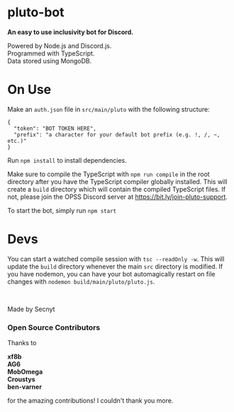# pluto-bot

**An easy to use inclusivity bot for Discord.**


Powered by Node.js and Discord.js.\
Programmed with TypeScript.\
Data stored using MongoDB.


# On Use #

Make an ```auth.json``` file in ```src/main/pluto``` with the following structure:
```
{
  "token": "BOT TOKEN HERE",
  "prefix": "a character for your default bot prefix (e.g. !, /, ~, etc.)"
}
```

Run ```npm install``` to install dependencies.

Make sure to compile the TypeScript with
```npm run compile``` in the root directory after you have the TypeScript compiler globally installed. This will create a `build` directory which will contain the compiled TypeScript files. If not, please join the OPSS Discord server at https://bit.ly/join-pluto-support.

To start the bot, simply run ```npm start```

# Devs #

You can start a watched compile session with ```tsc --readOnly -w```. This will update the `build` directory whenever the main `src` directory is modified.
If you have nodemon, you can have your bot automagically restart on file changes with ```nodemon build/main/pluto/pluto.js```.

​
​
​

Made by Secnyt

### Open Source Contributors ###
Thanks to

**xf8b**\
**AG6**\
**MobOmega**\
**Croustys**\
**ben-varner**

for the amazing contributions! I couldn't thank you more.
